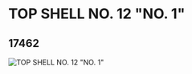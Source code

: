 # TOP SHELL NO. 12 "NO. 1"
## 17462
![TOP SHELL NO. 12 "NO. 1"](https://lc-www-live-s.legocdn.com/media/bricks/5/2/6071606.jpg)